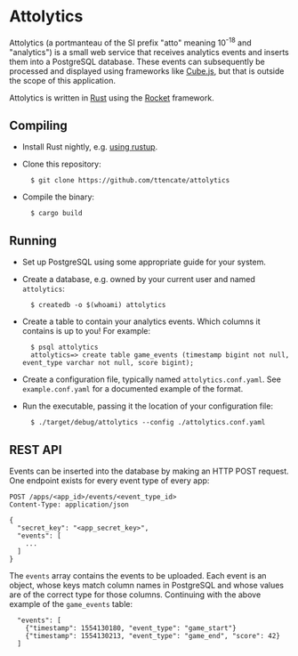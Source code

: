 Attolytics
==========

Attolytics (a portmanteau of the SI prefix "atto" meaning 10<sup>-18</sup> and
"analytics") is a small web service that receives analytics events and inserts
them into a PostgreSQL database. These events can subsequently be processed and
displayed using frameworks like [Cube.js](https://cube.dev/), but that is
outside the scope of this application.

Attolytics is written in [Rust](https://rust-lang.org/) using the
[Rocket](https://rocket.rs/) framework.

Compiling
---------

* Install Rust nightly, e.g.
  [using rustup](https://www.rust-lang.org/tools/install).

* Clone this repository:

        $ git clone https://github.com/ttencate/attolytics

* Compile the binary:

        $ cargo build

Running
-------

* Set up PostgreSQL using some appropriate guide for your system.

* Create a database, e.g. owned by your current user and named `attolytics`:

        $ createdb -o $(whoami) attolytics

* Create a table to contain your analytics events. Which columns it contains is
  up to you! For example:

        $ psql attolytics
        attolytics=> create table game_events (timestamp bigint not null, event_type varchar not null, score bigint);

* Create a configuration file, typically named `attolytics.conf.yaml`. See
  `example.conf.yaml` for a documented example of the format.

* Run the executable, passing it the location of your configuration file:

        $ ./target/debug/attolytics --config ./attolytics.conf.yaml

REST API
--------

Events can be inserted into the database by making an HTTP POST request. One
endpoint exists for every event type of every app:

    POST /apps/<app_id>/events/<event_type_id>
    Content-Type: application/json

    {
      "secret_key": "<app_secret_key>",
      "events": [
        ...
      ]
    }

The `events` array contains the events to be uploaded. Each event is an object,
whose keys match column names in PostgreSQL and whose values are of the correct
type for those columns. Continuing with the above example of the `game_events`
table:

      "events": [
        {"timestamp": 1554130180, "event_type": "game_start"}
        {"timestamp": 1554130213, "event_type": "game_end", "score": 42}
      ]
